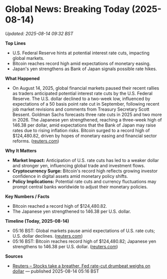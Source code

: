 # Global News: Breaking Today (2025-08-14)
_Updated: 2025-08-14 09:32 BST_

**Top Lines**
- U.S. Federal Reserve hints at potential interest rate cuts, impacting global markets.
- Bitcoin reaches record high amid expectations of monetary easing.
- Japan's yen strengthens as Bank of Japan signals possible rate hikes.

**What Happened**
- On August 14, 2025, global financial markets paused their recent rallies as traders anticipated potential interest rate cuts by the U.S. Federal Reserve. The U.S. dollar declined to a two-week low, influenced by expectations of a 50 basis point rate cut in September, following recent job market revisions and comments from Treasury Secretary Scott Bessent. Goldman Sachs forecasts three rate cuts in 2025 and two more in 2026. The Japanese yen strengthened, reaching a three-week high of 146.38 per dollar, amid expectations that the Bank of Japan may raise rates due to rising inflation risks. Bitcoin surged to a record high of $124,480.82, driven by hopes of monetary easing and financial sector reforms. ([reuters.com](https://www.reuters.com/world/china/global-markets-wrapup-2-2025-08-14/?utm_source=openai))

**Why It Matters**
- **Market Impact:** Anticipation of U.S. rate cuts has led to a weaker dollar and stronger yen, influencing global trade and investment flows.
- **Cryptocurrency Surge:** Bitcoin's record high reflects growing investor confidence in digital assets amid monetary policy shifts.
- **Policy Implications:** Potential rate cuts and currency fluctuations may prompt central banks worldwide to adjust their monetary policies.

**Key Numbers / Facts**
- Bitcoin reached a record high of $124,480.82.
- The Japanese yen strengthened to 146.38 per U.S. dollar.

**Timeline (Today, 2025-08-14)**
- 05:16 BST: Global markets pause amid expectations of U.S. rate cuts; U.S. dollar declines. ([reuters.com](https://www.reuters.com/world/china/global-markets-wrapup-2-2025-08-14/?utm_source=openai))
- 05:16 BST: Bitcoin reaches record high of $124,480.82; Japanese yen strengthens to 146.38 per U.S. dollar. ([reuters.com](https://www.reuters.com/world/china/global-markets-wrapup-2-2025-08-14/?utm_source=openai))

**Sources**
- [Reuters – Stocks take a breather, Fed rate-cut drumbeat weighs on dollar](https://www.reuters.com/world/china/global-markets-wrapup-2-2025-08-14/) — published 2025-08-14 05:16 BST 